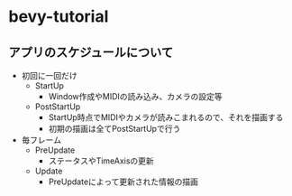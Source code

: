 # bevy-tutorial

## アプリのスケジュールについて
- 初回に一回だけ
  - StartUp
    - Window作成やMIDIの読み込み、カメラの設定等
  - PostStartUp
    - StartUp時点でMIDIやカメラが読みこまれるので、それを描画する
    - 初期の描画は全てPostStartUpで行う
- 毎フレーム
  - PreUpdate
    - ステータスやTimeAxisの更新
  - Update
    - PreUpdateによって更新された情報の描画